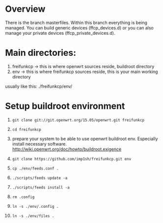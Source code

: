 # Overview
There is the branch masterfiles. Within this branch everything is being managed. You can build generic devices (ffcp_devices.d) or you can also manage your private devices (ffcp_private_devices.d).

# Main directories:
1. freifunkcp -> this is where openwrt sources reside, buildroot directory
2. env -> this is where freifunkcp sources reside, this is your main working directory

usually like this:
./freifunkcp/env/

# Setup buildroot environment
1. `git clone git://git.openwrt.org/15.05/openwrt.git freifunkcp`

2. `cd freifunkcp`

3. prepare your system to be able to use openwrt buildroot env.
   Especially install necessary software.
   http://wiki.openwrt.org/doc/howto/buildroot.exigence

4. `git clone https://github.com/imp1sh/freifunkcp.git env`

5. `cp ./env/feeds.conf .`

6. `./scripts/feeds update -a`

7. `./scripts/feeds install -a`

8. `rm .config`

9. `ln -s ./env/.config .`

10. `ln -s ./env/files .`
